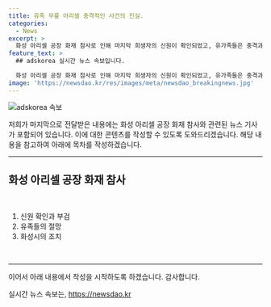 ```yaml
---
title: 유족 무릎 아리셀 충격적인 사건의 진실.
categories:
  - News
excerpt: >
  화성 아리셀 공장 화재 참사로 인해 마지막 희생자의 신원이 확인되었고, 유가족들은 충격과 슬픔에 견디기 어려워 했습니다. 아리셀 임원들은 유족들에게 사과했지만, 그 슬픔을 달래는 데는 한계가 있었습니다. 부검과 유전자 감식을 통해 모든 사망자의 신원이 확인되었고, 유가족들은 각자의 슬픔을 겪고 있습니다. 함께 뉴스를 전해드린 윤길환 기자였습니다.
feature_text: >
  ## adskorea 실시간 뉴스 속보입니다.

  화성 아리셀 공장 화재 참사로 인해 마지막 희생자의 신원이 확인되었고, 유가족들은 충격과 슬픔에 견디기 어려워 했습니다. 아리셀 임원들은 유족들에게 사과했지만, 그 슬픔을 달래는 데는 한계가 있었습니다. 부검과 유전자 감식을 통해 모든 사망자의 신원이 확인되었고, 유가족들은 각자의 슬픔을 겪고 있습니다. 함께 뉴스를 전해드린 윤길환 기자였습니다.
image: 'https://newsdao.kr/res/images/meta/newsdao_breakingnews.jpg'
---
```


<p><img src="https://newsdao.kr/res/images/meta/newsdao_breakingnews.jpg" alt="adskorea 속보" /></p>

<p>저희가 마지막으로 전달받은 내용에는 화성 아리셀 공장 화재 참사와 관련된 뉴스 기사가 포함되어 있습니다. 이에 대한 콘텐츠를 작성할 수 있도록 도와드리겠습니다. 해당 내용을 참고하여 아래에 목차를 작성하겠습니다. </p>

<hr />

<h2 data-ke-size="size26">화성 아리셀 공장 화재 참사</h2>

<p data-ke-size="size16">&nbsp;</p>

<ol>
<li>신원 확인과 부검</li>
<li>유족들의 절망</li>
<li>화성시의 조치</li>
</ol>

<p data-ke-size="size16">&nbsp;</p>

<hr />

<p>이어서 아래 내용에서 작성을 시작하도록 하겠습니다. 감사합니다.</p>
실시간 뉴스 속보는, <a href="https://newsdao.kr" rel="dofollow">https://newsdao.kr</a>


